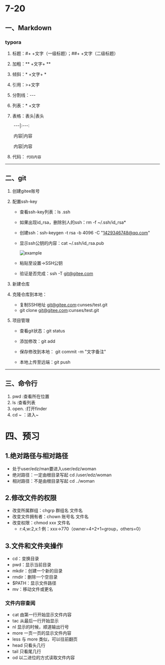 # 7-20

## 一、Markdown

###    typora

1. 标题：#+ +文字（一级标题）；##+ +文字（二级标题）

2. 加粗：** +文字+ **

3. 倾斜：* +文字+ *

4. 引用：>+文字

5. 分割线：---

6. 列表：* +文字

7. 表格：表头|表头

   ​        	---|:---:

   ​			内容|内容

   ​			内容|内容

8. 代码：    ` 代码内容 `

---



## 二、git

1. 创建gitee账号

2. 配置ssh-key

   * 查看ssh-key列表：ls .ssh

   * 如果出现id_rsa，删除别人的ssh：rm -f ~/.ssh/id_rsa*

   * 创建ssh：ssh-keygen -t rsa -b 4096 -C "1429346748@qq.com"

   * 显示ssh公钥的内容：cat ~/.ssh/id_rsa.pub

     ![example](https://gitee.com/cunses/jh-note/raw/master/7-20/1.png)

   * 粘贴至设置->SSH公钥

   * 验证是否完成：ssh -T git@gitee.com 

3. 新建仓库 
4. 克隆仓库到本地：
   * 复制SSH地址 git@gitee.com:cunses/test.git
   * git clone git@gitee.com:cunses/test.git

5. 项目管理

   * 查看git状态：git status

   * 添加修改：git add

   * 保存修改到本地： git commit -m "文字备注"

   * 本地上传至远端：git push

     

---



## 三、命令行

1. pwd :查看所在位置
2. ls :查看列表
3. open. :打开finder
4. cd ~ ：进入~



# 四、预习

## 1.绝对路径与相对路径

* 处于user/edz/man要进入user/edz/woman
* 绝对路径：一定由根目录写起 cd /user/edz/woman
* 相对路径：不是由根目录写起 cd ../woman



## 2.修改文件的权限

* 改变所属群组：chgrp 群组名 文件名
* 改变文件拥有者：chown 账号名 文件名
* 改变权限：chmod xxx 文件名
  * r:4,w:2,x:1  例：xxx->770（owner=4+2+1=group，others=0）



## 3.文件和文件夹操作

* cd：变换目录
* pwd：显示当前目录
* mkdir：创建一个新的目录
* rmdir：删除一个空目录
* $PATH：显示文件路径
* mv：移动文件或更名

### 文件内容查阅

* cat 由第一行开始显示文件内容
* tac 从最后一行开始显示
* nl  显示的时候，顺道输出行号
* more 一页一页的显示文件内容
* less 与 more 类似，可以往前翻页
* head 只看头几行
* tail 只看尾几行
* od  以二进位的方式读取文件内容



